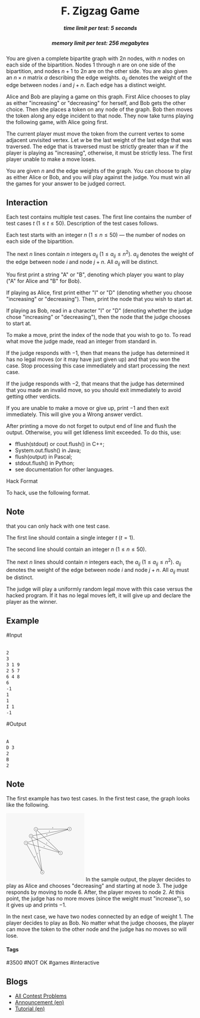 <h1 style='text-align: center;'> F. Zigzag Game</h1>

<h5 style='text-align: center;'>time limit per test: 5 seconds</h5>
<h5 style='text-align: center;'>memory limit per test: 256 megabytes</h5>

You are given a complete bipartite graph with $2n$ nodes, with $n$ nodes on each side of the bipartition. Nodes $1$ through $n$ are on one side of the bipartition, and nodes $n+1$ to $2n$ are on the other side. You are also given an $n \times n$ matrix $a$ describing the edge weights. $a_{ij}$ denotes the weight of the edge between nodes $i$ and $j+n$. Each edge has a distinct weight.

Alice and Bob are playing a game on this graph. First Alice chooses to play as either "increasing" or "decreasing" for herself, and Bob gets the other choice. Then she places a token on any node of the graph. Bob then moves the token along any edge incident to that node. They now take turns playing the following game, with Alice going first.

The current player must move the token from the current vertex to some adjacent unvisited vertex. Let $w$ be the last weight of the last edge that was traversed. The edge that is traversed must be strictly greater than $w$ if the player is playing as "increasing", otherwise, it must be strictly less. The first player unable to make a move loses.

You are given $n$ and the edge weights of the graph. You can choose to play as either Alice or Bob, and you will play against the judge. You must win all the games for your answer to be judged correct.

## Interaction

Each test contains multiple test cases. The first line contains the number of test cases $t$ ($1 \le t \le 50$). Description of the test cases follows.

Each test starts with an integer $n$ ($1 \leq n \leq 50$) — the number of nodes on each side of the bipartition.

The next $n$ lines contain $n$ integers $a_{ij}$ ($1 \leq a_{ij} \leq n^2$). $a_{ij}$ denotes the weight of the edge between node $i$ and node $j+n$. All $a_{ij}$ will be distinct.

You first print a string "A" or "B", denoting which player you want to play ("A" for Alice and "B" for Bob).

If playing as Alice, first print either "I" or "D" (denoting whether you choose "increasing" or "decreasing"). Then, print the node that you wish to start at.

If playing as Bob, read in a character "I" or "D" (denoting whether the judge chose "increasing" or "decreasing"), then the node that the judge chooses to start at.

To make a move, print the index of the node that you wish to go to. To read what move the judge made, read an integer from standard in.

If the judge responds with $-1$, then that means the judge has determined it has no legal moves (or it may have just given up) and that you won the case. Stop processing this case immediately and start processing the next case.

If the judge responds with $-2$, that means that the judge has determined that you made an invalid move, so you should exit immediately to avoid getting other verdicts.

If you are unable to make a move or give up, print $-1$ and then exit immediately. This will give you a Wrong answer verdict.

After printing a move do not forget to output end of line and flush the output. Otherwise, you will get Idleness limit exceeded. To do this, use:

* fflush(stdout) or cout.flush() in C++;
* System.out.flush() in Java;
* flush(output) in Pascal;
* stdout.flush() in Python;
* see documentation for other languages.

Hack Format

To hack, use the following format. 
## Note

 that you can only hack with one test case.

The first line should contain a single integer $t$ ($t=1$).

The second line should contain an integer $n$ ($1 \leq n \leq 50$).

The next $n$ lines should contain $n$ integers each, the $a_{ij}$ ($1 \leq a_{ij} \leq n^2$). $a_{ij}$ denotes the weight of the edge between node $i$ and node $j+n$. All $a_{ij}$ must be distinct.

The judge will play a uniformly random legal move with this case versus the hacked program. If it has no legal moves left, it will give up and declare the player as the winner.

## Example

#Input
```text

2
3
3 1 9
2 5 7
6 4 8
6
-1
1
1
I 1
-1
```
#Output
```text

A
D 3
2
B
2
```
## Note

The first example has two test cases. In the first test case, the graph looks like the following.

 ![](images/79cabebed134a7a08cbbd18f977eb7954441552a.png) In the sample output, the player decides to play as Alice and chooses "decreasing" and starting at node $3$. The judge responds by moving to node $6$. After, the player moves to node $2$. At this point, the judge has no more moves (since the weight must "increase"), so it gives up and prints $-1$.

In the next case, we have two nodes connected by an edge of weight $1$. The player decides to play as Bob. No matter what the judge chooses, the player can move the token to the other node and the judge has no moves so will lose.



#### Tags 

#3500 #NOT OK #games #interactive 

## Blogs
- [All Contest Problems](../Forethought_Future_Cup_-_Final_Round_(Onsite_Finalists_Only).md)
- [Announcement (en)](../blogs/Announcement_(en).md)
- [Tutorial (en)](../blogs/Tutorial_(en).md)
